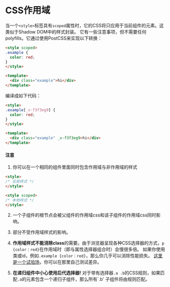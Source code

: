 # CSS作用域

当一个`<style>`标签具有`scoped`属性时，它的CSS将只应用于当前组件的元素。这类似于Shadow DOM中的样式封装。 它有一些注意事项，但不需要任何polyfills。它通过使用PostCSS来实现以下转换：

``` html
<style scoped>
.example {
  color: red;
}
</style>

<template>
  <div class="example">hi</div>
</template>
```

编译成如下代码：

``` html
<style>
.example[_v-f3f3eg9] {
  color: red;
}
</style>

<template>
  <div class="example" _v-f3f3eg9>hi</div>
</template>
```

#### 注意

1. 你可以在一个相同的组件里面同时包含作用域与非作用域的样式

  ``` html
  <style>
  /* 全局样式 */
  </style>

  <style scoped>
  /* 本地样式 */
  </style>
  ```

2. 一个子组件的根节点会被父组件的作用域css和该子组件的作用域css同时影响。

3. 部分不受作用域样式的影响。

4. **作用域样式不能消除class**的需要。由于浏览器呈现各种CSS选择器的方式，`p {color：red}`在作用域时（即与属性选择器组合时）会慢很多倍。 如果你使用类或id，例如`.example {color：red}`，那么你几乎可以消除性能损失。 [这里是一个试验场](http://stevesouders.com/efws/css-selectors/csscreate.php)，你可以在那里自己测试差异。

5. **在递归组件中小心使用后代选择器!** 对于带有选择器`.a .b`的CSS规则，如果匹配`.a`的元素包含一个递归子组件，那么所有`.b' 子组件将由规则匹配。
